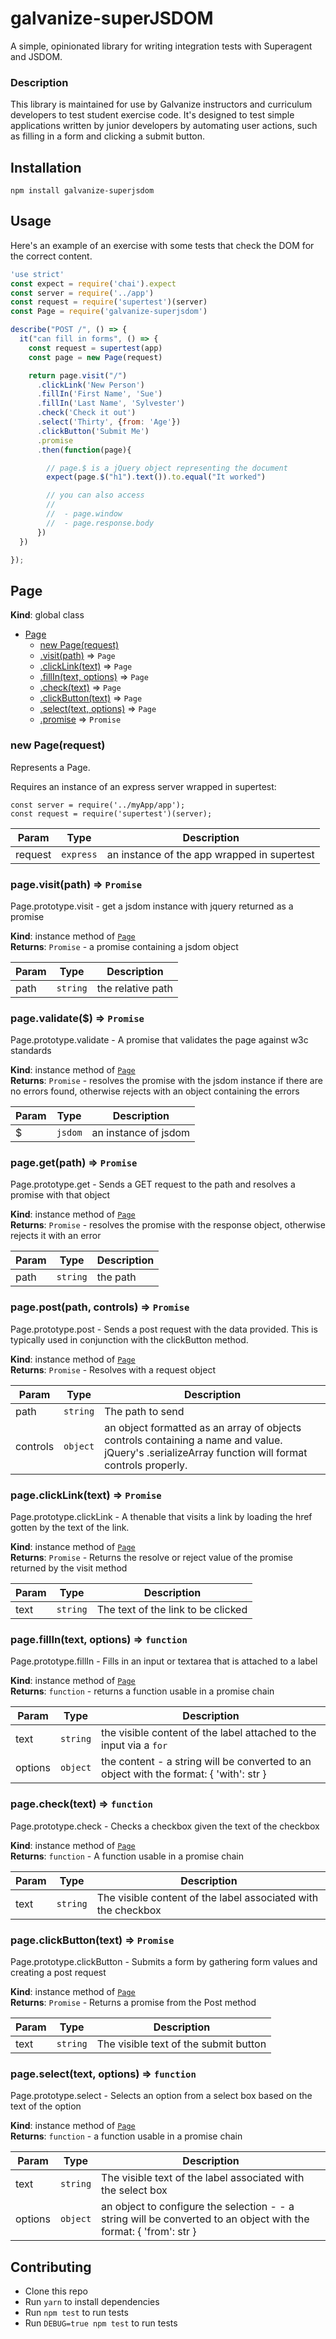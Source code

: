 # galvanize-superJSDOM

A simple, opinionated library for writing integration tests with Superagent and JSDOM.


### Description

This library is maintained for use by Galvanize instructors and curriculum developers to test student exercise code. It's designed to test simple applications written by junior developers by automating user actions, such as filling in a form and clicking a submit button.

## Installation

```
npm install galvanize-superjsdom
```

## Usage

Here's an example of an exercise with some tests that check the DOM for the correct content.

```javascript
'use strict'
const expect = require('chai').expect
const server = require('../app')
const request = require('supertest')(server)
const Page = require('galvanize-superjsdom')

describe("POST /", () => {
  it("can fill in forms", () => {
    const request = supertest(app)
    const page = new Page(request)

    return page.visit("/")
      .clickLink('New Person')
      .fillIn('First Name', 'Sue')
      .fillIn('Last Name', 'Sylvester')
      .check('Check it out')
      .select('Thirty', {from: 'Age'})
      .clickButton('Submit Me')
      .promise
      .then(function(page){

        // page.$ is a jQuery object representing the document
        expect(page.$("h1").text()).to.equal("It worked")

        // you can also access
        //
        //  - page.window
        //  - page.response.body
      })
  })

});
```

## Page
**Kind**: global class  

* [Page](#Page)
    * [new Page(request)](#new_Page_new)
    * [.visit(path)](#Page+visit) ⇒ <code>Page</code>
    * [.clickLink(text)](#Page+clickLink) ⇒ <code>Page</code>
    * [.fillIn(text, options)](#Page+fillIn) ⇒ <code>Page</code>
    * [.check(text)](#Page+check) ⇒ <code>Page</code>
    * [.clickButton(text)](#Page+clickButton) ⇒ <code>Page</code>
    * [.select(text, options)](#Page+select) ⇒ <code>Page</code>
    * [.promise](#Page+promise) ⇒ <code>Promise</code>

<a name="new_Page_new"></a>

### new Page(request)
Represents a Page.

Requires an instance of an express server wrapped in supertest:
```
const server = require('../myApp/app');
const request = require('supertest')(server);
```

| Param | Type | Description |
| --- | --- | --- |
| request | <code>express</code> | an instance of the app wrapped in supertest |

<a name="Page+visit"></a>

### page.visit(path) ⇒ <code>Promise</code>
Page.prototype.visit - get a jsdom instance with jquery returned as a promise

**Kind**: instance method of <code>[Page](#Page)</code>  
**Returns**: <code>Promise</code> - a promise containing a jsdom object  

| Param | Type | Description |
| --- | --- | --- |
| path | <code>string</code> | the relative path |

<a name="Page+validate"></a>

### page.validate($) ⇒ <code>Promise</code>
Page.prototype.validate - A promise that validates the page against w3c standards

**Kind**: instance method of <code>[Page](#Page)</code>  
**Returns**: <code>Promise</code> - resolves the promise with the jsdom instance if there are no errors found, otherwise rejects with an object containing the errors  

| Param | Type | Description |
| --- | --- | --- |
| $ | <code>jsdom</code> | an instance of jsdom |

<a name="Page+get"></a>

### page.get(path) ⇒ <code>Promise</code>
Page.prototype.get - Sends a GET request to the path and resolves a promise with that object

**Kind**: instance method of <code>[Page](#Page)</code>  
**Returns**: <code>Promise</code> - resolves the promise with the response object, otherwise rejects it with an error  

| Param | Type | Description |
| --- | --- | --- |
| path | <code>string</code> | the path |

<a name="Page+post"></a>

### page.post(path, controls) ⇒ <code>Promise</code>
Page.prototype.post - Sends a post request with the data provided. This is typically used in conjunction with the clickButton method.

**Kind**: instance method of <code>[Page](#Page)</code>  
**Returns**: <code>Promise</code> - Resolves with a request object  

| Param | Type | Description |
| --- | --- | --- |
| path | <code>string</code> | The path to send |
| controls | <code>object</code> | an object formatted as an array of objects controls containing a name and value. jQuery's .serializeArray function will format controls properly. |

<a name="Page+clickLink"></a>

### page.clickLink(text) ⇒ <code>Promise</code>
Page.prototype.clickLink - A thenable that visits a link by loading the href gotten by the text of the link.

**Kind**: instance method of <code>[Page](#Page)</code>  
**Returns**: <code>Promise</code> - Returns the resolve or reject value of the promise returned by the visit method  

| Param | Type | Description |
| --- | --- | --- |
| text | <code>string</code> | The text of the link to be clicked |

<a name="Page+fillIn"></a>

### page.fillIn(text, options) ⇒ <code>function</code>
Page.prototype.fillIn - Fills in an input or textarea that is attached to a label

**Kind**: instance method of <code>[Page](#Page)</code>  
**Returns**: <code>function</code> - returns a function usable in a promise chain  

| Param | Type | Description |
| --- | --- | --- |
| text | <code>string</code> | the visible content of the label attached to the input via a `for` |
| options | <code>object</code> | the content - a string will be converted to an object with the format: { 'with': str } |

<a name="Page+check"></a>

### page.check(text) ⇒ <code>function</code>
Page.prototype.check - Checks a checkbox given the text of the checkbox

**Kind**: instance method of <code>[Page](#Page)</code>  
**Returns**: <code>function</code> - A function usable in a promise chain  

| Param | Type | Description |
| --- | --- | --- |
| text | <code>string</code> | The visible content of the label associated with the checkbox |

<a name="Page+clickButton"></a>

### page.clickButton(text) ⇒ <code>Promise</code>
Page.prototype.clickButton - Submits a form by gathering form values and creating a post request

**Kind**: instance method of <code>[Page](#Page)</code>  
**Returns**: <code>Promise</code> - Returns a promise from the Post method  

| Param | Type | Description |
| --- | --- | --- |
| text | <code>string</code> | The visible text of the submit button |

<a name="Page+select"></a>

### page.select(text, options) ⇒ <code>function</code>
Page.prototype.select - Selects an option from a select box based on the text of the option

**Kind**: instance method of <code>[Page](#Page)</code>  
**Returns**: <code>function</code> - a function usable in a promise chain  

| Param | Type | Description |
| --- | --- | --- |
| text | <code>string</code> | The visible text of the label associated with the select box |
| options | <code>object</code> | an object to configure the selection -  - a string will be converted to an object with the format: { 'from': str } |


## Contributing

- Clone this repo
- Run `yarn` to install dependencies
- Run `npm test` to run tests
- Run `DEBUG=true npm test` to run tests
